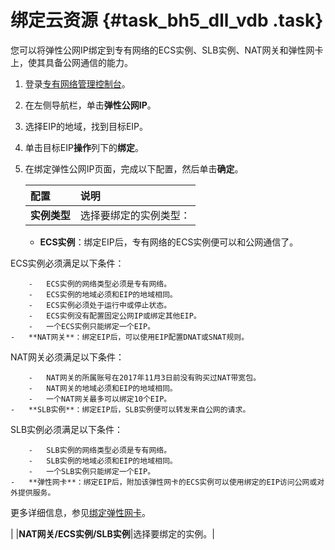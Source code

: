 # 绑定云资源 {#task_bh5_dll_vdb .task}

您可以将弹性公网IP绑定到专有网络的ECS实例、SLB实例、NAT网关和弹性网卡上，使其具备公网通信的能力。

1.  登录[专有网络管理控制台](https://vpcnext.console.aliyun.com)。 
2.  在左侧导航栏，单击**弹性公网IP**。 
3.  选择EIP的地域，找到目标EIP。 
4.  单击目标EIP**操作**列下的**绑定**。 
5.  在绑定弹性公网IP页面，完成以下配置，然后单击**确定**。 

    |配置|说明|
    |:-|:-|
    |**实例类型**| 选择要绑定的实例类型：

     -   **ECS实例**：绑定EIP后，专有网络的ECS实例便可以和公网通信了。

ECS实例必须满足以下条件：

        -   ECS实例的网络类型必须是专有网络。
        -   ECS实例的地域必须和EIP的地域相同。
        -   ECS实例必须处于运行中或停止状态。
        -   ECS实例没有配置固定公网IP或绑定其他EIP。
        -   一个ECS实例只能绑定一个EIP。
    -   **NAT网关**：绑定EIP后，可以使用EIP配置DNAT或SNAT规则。

NAT网关必须满足以下条件：

        -   NAT网关的所属账号在2017年11月3日前没有购买过NAT带宽包。
        -   NAT网关的地域必须和EIP的地域相同。
        -   一个NAT网关最多可以绑定10个EIP。
    -   **SLB实例**：绑定EIP后，SLB实例便可以转发来自公网的请求。

SLB实例必须满足以下条件：

        -   SLB实例的网络类型必须是专有网络。
        -   SLB实例的地域必须和EIP的地域相同。
        -   一个SLB实例只能绑定一个EIP。
    -   **弹性网卡**：绑定EIP后，附加该弹性网卡的ECS实例可以使用绑定的EIP访问公网或对外提供服务。

更多详细信息，参见[绑定弹性网卡](cn.zh-CN/用户指南/绑定弹性网卡.md#)。

 |
    |**NAT网关/ECS实例/SLB实例**|选择要绑定的实例。|


